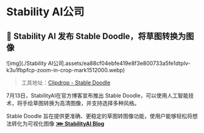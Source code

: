 # Stability AI公司

## 🤖 Stability AI 发布 Stable Doodle，将草图转换为图像

![img](./Stability AI公司.assets/ea88cf04ebfe419e8f3e800733a5fe1dtplv-k3u1fbpfcp-zoom-in-crop-mark1512000.webp)

> 工具地址：[Clipdrop - Stable Doodle](https://clipdrop.co/stable-doodle)

7月13日，StabilityAI在官方博客宣布推出 Stable Doodle，可以使用人工智能技术，将手绘草图转换为高清图像，并支持选择多种风格。

Stable Doodle 旨在提供更准确、更稳定的草图转图像功能，使用户能够轻松将想法转化为可视化图像 [**⋙ StabilityAI Blog**](https://stability.ai/blog/clipdrop-launches-stable-doodle)